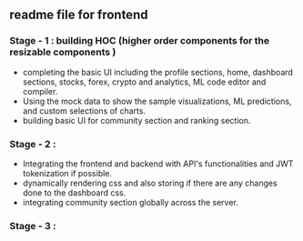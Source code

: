 ## readme file for frontend 

### Stage - 1 :  building HOC (higher order components for the resizable components ) 
- completing the basic UI including the profile sections, home, dashboard sections, stocks, forex, crypto and analytics, ML code editor and compiler.
- Using the mock data to show the sample visualizations, ML predictions, and custom selections of charts.
- building basic UI for community section and ranking section.

### Stage - 2 : 

- Integrating the frontend and backend with API's functionalities and JWT tokenization if possible.
- dynamically rendering css and also storing if there are any changes done to the dashboard css.
- integrating community section globally across the server.


### Stage - 3 :
